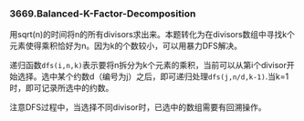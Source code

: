 ### 3669.Balanced-K-Factor-Decomposition

用sqrt(n)的时间将n的所有divisors求出来。本题转化为在divisors数组中寻找k个元素使得乘积恰好为n。因为k的个数较小，可以用暴力DFS解决。

递归函数`dfs(i,n,k)`表示要将n拆分为k个元素的乘积，当前可以从第i个divisor开始选择。选中某个约数d（编号为j）之后，即可递归处理`dfs(j,n/d,k-1)`.当k=1时，即可记录所选中的约数。

注意DFS过程中，当选择不同divisor时，已选中的数组需要有回溯操作。
